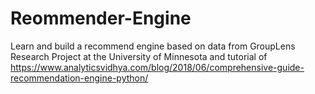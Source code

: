 # Reommender-Engine
Learn and build a recommend engine based on data from  GroupLens Research Project at the University of Minnesota and tutorial of https://www.analyticsvidhya.com/blog/2018/06/comprehensive-guide-recommendation-engine-python/
